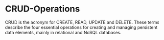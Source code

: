 # CRUD-Operations
CRUD is the acronym for CREATE, READ, UPDATE and DELETE. These terms describe the four essential operations for creating and managing persistent data elements, mainly in relational and NoSQL databases.
